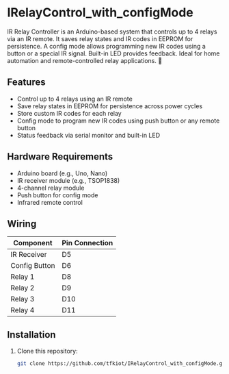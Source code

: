 # IRelayControl_with_configMode
IR Relay Controller is an Arduino-based system that controls up to 4 relays via an IR remote. It saves relay states and IR codes in EEPROM for persistence. A config mode allows programming new IR codes using a button or a special IR signal. Built-in LED provides feedback. Ideal for home automation and remote-controlled relay applications. 🚀

## Features  
- Control up to 4 relays using an IR remote  
- Save relay states in EEPROM for persistence across power cycles  
- Store custom IR codes for each relay  
- Config mode to program new IR codes using push button or any remote button   
- Status feedback via serial monitor and built-in LED  

## Hardware Requirements  
- Arduino board (e.g., Uno, Nano)  
- IR receiver module (e.g., TSOP1838)  
- 4-channel relay module  
- Push button for config mode  
- Infrared remote control  

## Wiring  
| Component      | Pin Connection |
|---------------|---------------|
| IR Receiver   | D5            |
| Config Button | D6            |
| Relay 1       | D8            |
| Relay 2       | D9            |
| Relay 3       | D10           |
| Relay 4       | D11           |

## Installation  
1. Clone this repository:  
   ```sh
   git clone https://github.com/tfkiot/IRelayControl_with_configMode.git
